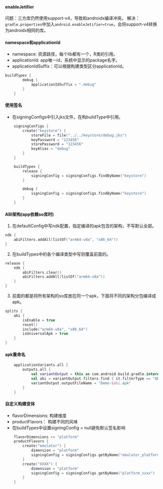 #### enableJetifier
问题：三方库仍然使用support-v4，导致和androidx编译冲突。
解决：`gradle.properties`中加入`android.enableJetifier=true`，会将support-v4转换为androidx相同的库。

#### namespace和applicationId
- namespace: 资源路径，每个lib都有一个，R类的引用。
- applicationId: app唯一id，系统中显示的package名字。
- applicationIdSuffix：可以根据构建类型区分applicationId。
```kotlin
buildTypes {
        debug {
            applicationIdSuffix = ".debug"
        }
    }
```

#### 使用签名
- 在signingConfigs中引入jks文件，在构buildType中引用。
```kotlin
    signingConfigs {
        create("keystore") {
            storeFile = file("../../keystore/debug.jks")
            keyPassword = "123456"
            storePassword = "123456"
            keyAlias = "debug"
        }
    }

    buildTypes {
        release {
            signingConfig = signingConfigs.findByName("keystore")
        }

        debug {
            signingConfig = signingConfigs.findByName("keystore")
        }
    }
```

#### ABI架构(app依赖so库时)
1. 在defaultConfig中写ndk配置，指定编译的apk包含的架构，不写默认全部。
```kotlin
ndk {
    abiFilters.addAll(listOf("arm64-v8a", "x86_64"))
}
```
2. 在buildTypes中的各个编译类型中写则覆盖前面的。
```kotlin
release {
    ndk {
        abiFilters.clear()
        abiFilters.addAll(listOf("arm64-v8a"))
    }
}
```
3. 前面的都是将所有架构的so库放在同一个apk，下面将不同的架构分包编译成apk。
```kotlin
splits {
    abi {
        isEnable = true
        reset()
        include("arm64-v8a", "x86_64")
        isUniversalApk = true
    }
}
```

#### apk重命名
```kotlin
    applicationVariants.all {
        outputs.all {
            val variantOutput = this as com.android.build.gradle.internal.api.BaseVariantOutputImpl
            val abi = variantOutput.filters.find { it.filterType == "ABI" }?.identifier ?: "global"
            variantOutput.outputFileName = "Demo-$abi.apk"
        }
    }
```

#### 自定义构建变体
- flavorDimensions: 构建维度
- productFlavors： 构建不同的风味
- 在buildTypes中设置signingConfig = null避免默认签名影响
```kotlin
    flavorDimensions += "platform"
    productFlavors {
        create("emulator") {
            dimension = "platform"
            signingConfig = signingConfigs.getByName("emulator_platform")
        }
        create("XXXX") {
            dimension = "platform"
            signingConfig = signingConfigs.getByName("platform_xxxx")
        }
    }
```